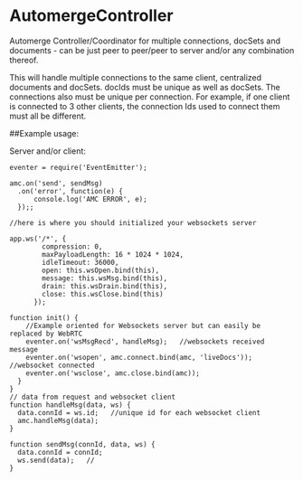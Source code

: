 # AutomergeController
Automerge Controller/Coordinator for multiple connections, docSets and documents - can be just peer to peer/peer to server and/or any combination thereof.

This will handle multiple connections to the same client, centralized documents and docSets.  docIds must be unique as well as docSets.  The connections also must be unique per connection.  For example, if one client is connected to 3 other clients, the connection Ids used to connect them must all be different.

##Example usage:

Server and/or client:
```var acm = require('amc')();
eventer = require('EventEmitter');

amc.on('send', sendMsg)
  .on('error', function(e) {
      console.log('AMC ERROR', e);
  });;

//here is where you should initialized your websockets server

app.ws('/*', {
        compression: 0,
        maxPayloadLength: 16 * 1024 * 1024,
        idleTimeout: 36000,
        open: this.wsOpen.bind(this),
        message: this.wsMsg.bind(this),
        drain: this.wsDrain.bind(this),
        close: this.wsClose.bind(this)
      });

function init() {
    //Example oriented for Websockets server but can easily be replaced by WebRTC
    eventer.on('wsMsgRecd', handleMsg);   //websockets received message
    eventer.on('wsopen', amc.connect.bind(amc, 'liveDocs'));  //websocket connected
    eventer.on('wsclose', amc.close.bind(amc));
  }
}
// data from request and websocket client
function handleMsg(data, ws) {
  data.connId = ws.id;   //unique id for each websocket client
  amc.handleMsg(data);
}

function sendMsg(connId, data, ws) {
  data.connId = connId;
  ws.send(data);   //
}
```
